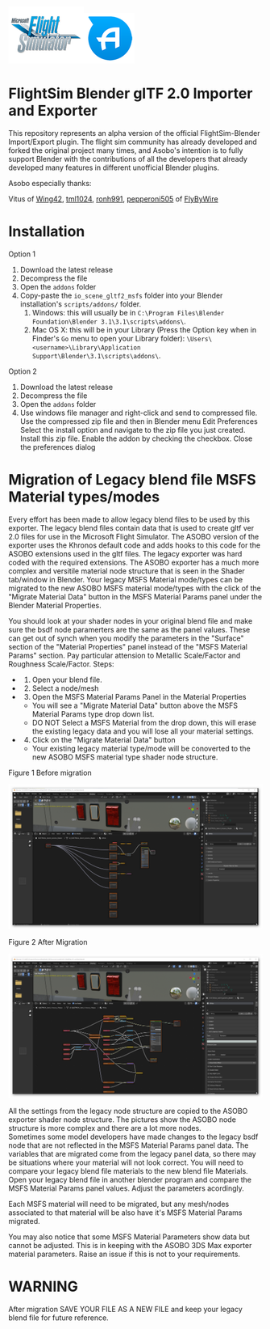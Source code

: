 [![MSFS](misc/msfs_logo.png)](https://www.flightsimulator.com/)[![ASOBO](misc/asobo_logo.png)](https://www.asobostudio.com/)

FlightSim Blender glTF 2.0 Importer and Exporter
======================================

This repository represents an alpha version of the official FlightSim-Blender Import/Export plugin. The flight sim community has already developed and forked the original project many times, and Asobo's intention is to fully support Blender with the contributions of all the developers that already developed many features in different unofficial Blender plugins.

Asobo especially thanks:

Vitus of [Wing42](https://wing42.com/), [tml1024](https://github.com/tml1024), [ronh991](https://github.com/ronh991), [pepperoni505](https://github.com/pepperoni505) of [FlyByWire](https://flybywiresim.com/)


Installation
===========
Option 1

1. Download the latest release
2. Decompress the file
3. Open the `addons` folder
4. Copy-paste the `io_scene_gltf2_msfs` folder into your Blender installation's `scripts/addons/` folder.
   1. Windows: this will usually be in `C:\Program Files\Blender Foundation\Blender 3.1\3.1\scripts\addons\`.
   2. Mac OS X: this will be in your Library (Press the Option key when in Finder's `Go` menu to open your Library folder): `\Users\<username>\Library\Application Support\Blender\3.1\scripts\addons\`.
   
Option 2

1. Download the latest release
2. Decompress the file
3. Open the `addons` folder
4. Use windows file manager and right-click and send to compressed file.
   Use the compressed zip file and then in Blender menu Edit Preferences
   Select the install option and navigate to the zip file you just created.
   Install this zip file.
   Enable the addon by checking the checkbox.
   Close the preferences dialog

Migration of Legacy blend file MSFS Material types/modes
========================================================

Every effort has been made to allow legacy blend files to be used by this exporter.
The legacy blend files contain data that is used to create gltf ver 2.0 files
for use in the Microsoft Flight Simulator.  The ASOBO version of the exporter uses the
Khronos default code and adds hooks to this code for the ASOBO extensions used in the gltf files.
The legacy exporter was hard coded with the required extensions.
The ASOBO exporter has a much more complex and versitile material node structure that is
seen in the Shader tab/window in Blender.  Your legacy MSFS Material mode/types can be migrated 
to the new ASOBO MSFS material mode/types with the click of the "Migrate Material Data" button
in the MSFS Material Params panel under the Blender Material Properties. 

You should look at your shader nodes in your original blend file and make sure the bsdf node paramerters 
are the same as the panel values.  These can get out of synch when you modify the parameters in the "Surface"
section of the "Material Properties" panel instead of the "MSFS Material Params" section.  Pay particular attension
to Metallic Scale/Factor and Roughness Scale/Factor.
Steps:
- 1. Open your blend file.

- 2. Select a node/mesh

- 3. Open the MSFS Material Params Panel in the Material Properties
  - You will see a "Migrate Material Data" button above the MSFS Material Params type drop down list.
  - DO NOT Select a MSFS Material from the drop down, this will erase the existing legacy
data and you will lose all your material settings.
- 4. Click on the "Migrate Material Data" button
  - Your existing legacy material type/mode will be conoverted to the new ASOBO MSFS material type 
shader node structure.

Figure 1 Before migration

![Before](misc/BeforeMigration.png)

Figure 2 After Migration

![After](misc/AfterMigration.png)

All the settings from the legacy node structure are copied to the ASOBO exporter shader node structure. 
The pictures show the ASOBO node structure is more complex and there are a lot more nodes.  
Sometimes some model developers have made changes to the legacy bsdf node that are not reflected 
in the MSFS Material Params panel data. The variables that are migrated come from the legacy panel 
data, so there may be situations where your material will not look correct.  You will need to 
compare your legacy blend file materials to the new blend file Materials. Open your legacy blend file in 
another blender program and compare the MSFS Material Params panel values.  Adjust the parameters acordingly.

Each MSFS material will need to be migrated, but any mesh/nodes associated to that material 
will be also have it's MSFS Material Params migrated. 

You may also notice that some MSFS Material Parameters show data but cannot be adjusted. This is in
keeping with the ASOBO 3DS Max exporter material parameters.  Raise an issue if this is not to your requirements.

WARNING
=======

After migration SAVE YOUR FILE AS A NEW FILE and keep your legacy blend file for future reference.

